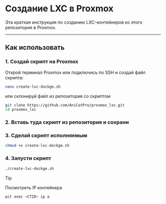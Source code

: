 # Создание LXC в Proxmox

Эта краткая инструкция по созданию LXC-контейнеров из этого репозитория в Proxmox. 

---

## Как использовать

### 1. Создай скрипт на Proxmox

Открой терминал Proxmox или подключись по SSH и создай файл скрипта:
```bash
nano create-lxc-dockge.sh 
```
или склонируй файл из репозитория со скриптом
```bash
git clone https://github.com/AniCatPro/proxmox_lxc.git
cd proxmox_lxc
```

### 2. Вставь туда скрипт из репозитория и сохрани

### 3. Сделай скрипт исполняемым
```bash
chmod +x create-lxc-dockge.sh
```

### 4. Запусти скрипт
```bash
./create-lxc-dockge.sh
```

> [!TIP]
> Посмотреть IP контейнера
> ```bash
> pct exec <CTID> ip a
> ```
